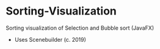 # Sorting-Visualization
Sorting visualization of Selection and Bubble sort (JavaFX)
- Uses Scenebuilder (c. 2019)
